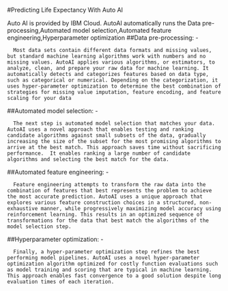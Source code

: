 #Predicting Life Expectancy With Auto AI

Auto AI is provided by IBM Cloud.
AutoAI automatically runs the Data pre-processing,Automated model selection,Automated feature engineering,Hyperparameter optimization
##Data pre-processing: -

      Most data sets contain different data formats and missing values, but standard machine learning algorithms work with numbers and no missing values. AutoAI applies various algorithms, or estimators, to analyze, clean, and prepare your raw data for machine learning. It automatically detects and categorizes features based on data type, such as categorical or numerical. Depending on the categorization, it uses hyper-parameter optimization to determine the best combination of  strategies for missing value imputation, feature encoding, and feature scaling for your data
##Automated model selection: -

      The next step is automated model selection that matches your data.  AutoAI uses a novel approach that enables testing and ranking candidate algorithms against small subsets of the data, gradually increasing the size of the subset for the most promising algorithms to arrive at the best match. This approach saves time without sacrificing performance.  It enables ranking a large number of candidate algorithms and selecting the best match for the data.
##Automated feature engineering: -

      Feature engineering attempts to transform the raw data into the combination of features that best represents the problem to achieve the most accurate prediction. AutoAI uses a unique approach that explores various feature construction choices in a structured, non-exhaustive manner, while progressively maximizing model accuracy using reinforcement learning. This results in an optimized sequence of  transformations for the data that best match the algorithms of the model selection step.
##Hyperparameter optimization: -

      Finally, a hyper-parameter optimization step refines the best performing model pipelines. AutoAI uses a novel hyper-parameter optimization algorithm optimized for costly function evaluations such as model training and scoring that are typical in machine learning. This approach enables fast convergence to a good solution despite long evaluation times of each iteration.
